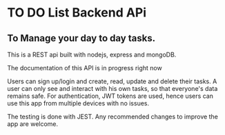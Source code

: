 # TO DO List Backend APi
  
## To Manage your day to day tasks.

This is a REST api built with nodejs, express and mongoDB.

The documentation of this API is in progress right now

Users can sign up/login and create, read, update and delete their tasks. A user can only see and interact with his own tasks, so that everyone's data remains safe.
For authentication, JWT tokens are used, hence users can use this app from multiple devices with no issues.

The testing is done with JEST. Any recommended changes to improve the app are welcome.
